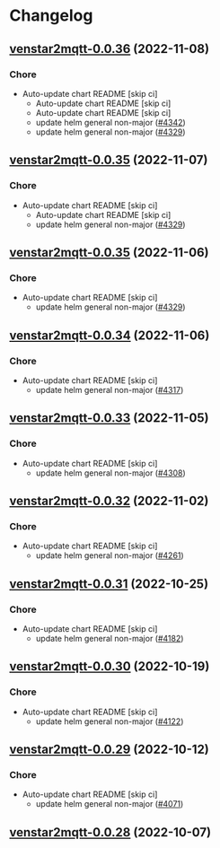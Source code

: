 # Changelog



## [venstar2mqtt-0.0.36](https://github.com/truecharts/charts/compare/venstar2mqtt-0.0.34...venstar2mqtt-0.0.36) (2022-11-08)

### Chore

- Auto-update chart README [skip ci]
  - Auto-update chart README [skip ci]
  - Auto-update chart README [skip ci]
  - update helm general non-major ([#4342](https://github.com/truecharts/charts/issues/4342))
  - update helm general non-major ([#4329](https://github.com/truecharts/charts/issues/4329))




## [venstar2mqtt-0.0.35](https://github.com/truecharts/charts/compare/venstar2mqtt-0.0.34...venstar2mqtt-0.0.35) (2022-11-07)

### Chore

- Auto-update chart README [skip ci]
  - Auto-update chart README [skip ci]
  - update helm general non-major ([#4329](https://github.com/truecharts/charts/issues/4329))




## [venstar2mqtt-0.0.35](https://github.com/truecharts/charts/compare/venstar2mqtt-0.0.34...venstar2mqtt-0.0.35) (2022-11-06)

### Chore

- Auto-update chart README [skip ci]
  - update helm general non-major ([#4329](https://github.com/truecharts/charts/issues/4329))




## [venstar2mqtt-0.0.34](https://github.com/truecharts/charts/compare/venstar2mqtt-0.0.33...venstar2mqtt-0.0.34) (2022-11-06)

### Chore

- Auto-update chart README [skip ci]
  - update helm general non-major ([#4317](https://github.com/truecharts/charts/issues/4317))




## [venstar2mqtt-0.0.33](https://github.com/truecharts/charts/compare/venstar2mqtt-0.0.32...venstar2mqtt-0.0.33) (2022-11-05)

### Chore

- Auto-update chart README [skip ci]
  - update helm general non-major ([#4308](https://github.com/truecharts/charts/issues/4308))




## [venstar2mqtt-0.0.32](https://github.com/truecharts/charts/compare/venstar2mqtt-0.0.31...venstar2mqtt-0.0.32) (2022-11-02)

### Chore

- Auto-update chart README [skip ci]
  - update helm general non-major ([#4261](https://github.com/truecharts/charts/issues/4261))




## [venstar2mqtt-0.0.31](https://github.com/truecharts/charts/compare/venstar2mqtt-0.0.30...venstar2mqtt-0.0.31) (2022-10-25)

### Chore

- Auto-update chart README [skip ci]
  - update helm general non-major ([#4182](https://github.com/truecharts/charts/issues/4182))




## [venstar2mqtt-0.0.30](https://github.com/truecharts/charts/compare/venstar2mqtt-0.0.29...venstar2mqtt-0.0.30) (2022-10-19)

### Chore

- Auto-update chart README [skip ci]
  - update helm general non-major ([#4122](https://github.com/truecharts/charts/issues/4122))




## [venstar2mqtt-0.0.29](https://github.com/truecharts/charts/compare/venstar2mqtt-0.0.28...venstar2mqtt-0.0.29) (2022-10-12)

### Chore

- Auto-update chart README [skip ci]
  - update helm general non-major ([#4071](https://github.com/truecharts/charts/issues/4071))




## [venstar2mqtt-0.0.28](https://github.com/truecharts/charts/compare/venstar2mqtt-0.0.27...venstar2mqtt-0.0.28) (2022-10-07)
